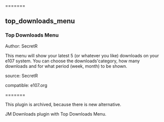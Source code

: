 =======
 
## top_downloads_menu
### Top Downloads Menu

Author:  SecretR

This menu will show your latest 5 (or whatever you like) downloads on your e107 system. You can choose the downloads'category, how many downloads and for what period (week, month) to be shown.

source: SecretR

compatible: e107.org

=======

This plugin is archived, because there is new alternative.  

JM Downloads plugin with Top Downloads Menu.